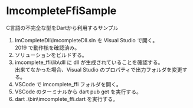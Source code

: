 # ImcompleteFfiSample

C言語の不完全な型をDartから利用するサンプル

1. ImCompleteDll\ImcompleteDll.sln を Visual Studio で開く。  
   2019 で動作核を確認済み。  
2. ソリューションをビルドする。  
3. imcomplete_ffi\lib\dll に dll が生成されていることを確認する。  
   出来てなかった場合、Visual Studio のプロパティで出力フォルダを変更する。  
4. VSCode で imcomplete_ffi フォルダを開く。
5. VSCode のターミナルから dart pub get を実行する。
6. dart .\bin\imcomplete_ffi.dart を実行する。
